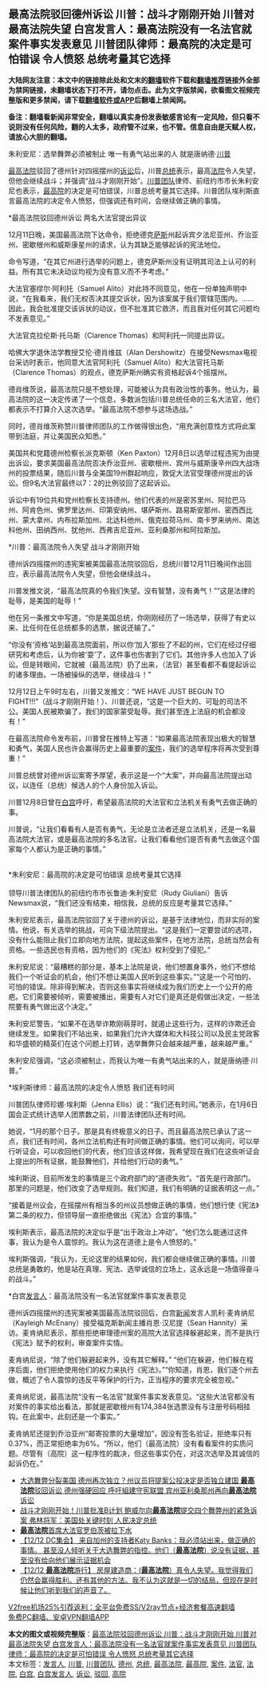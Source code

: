  <h2>最高法院驳回德州诉讼 川普：战斗才刚刚开始 川普对最高法院失望 白宫发言人：最高法院没有一名法官就案件事实发表意见 川普团队律师：最高院的决定是可怕错误 令人愤怒 总统考量其它选择</h2> <p class="notice"><b>大陆网友注意：本文中的链接除此处和文末的<a href="https://github.com/bannedbook/fanqiang" >翻墙</a>软件下载和<a href="https://github.com/killgcd/justmysocks/blob/master/README.md">翻墙推荐</a>链接外全部为禁网链接，未翻墙状态下打不开，请勿点击。此为文字版禁闻，欲看图文视频完整版和更多禁闻，请下载<a href="https://github.com/bannedbook/fanqiang">翻墙软件或APP</a>后翻墙上禁闻网。</p><p>备注：翻墙看新闻非常安全，翻墙以真实身份发表敏感言论有一定风险，但只看不说则没有任何风险，翻的人太多，政府管不过来，也不管。信息自由是天赋人权，请放心大胆的翻墙。</b></p>  <div class="entry">  <p></p> <p>朱利安尼&#65306;选举舞弊必须被制止 唯一有勇气站出来的人 就是唐纳德&#8231;<a href="https://www.bannedbook.org/bnews/tag/%e5%b7%9d%e6%99%ae/" class="st_tag internal_tag" rel="tag" title="标签 川普 下的日志">川普</a></p> <p><a href="https://www.bannedbook.org/bnews/tag/%e6%9c%80%e9%ab%98%e6%b3%95%e9%99%a2/" class="st_tag internal_tag" rel="tag" title="标签 最高法院 下的日志">最高法院</a>驳回了德州针对四摇摆州的<a href="https://www.bannedbook.org/bnews/tag/%E8%AF%89%E8%AE%BC/" class="st_tag internal_tag" rel="tag" title="标签 诉讼 下的日志">诉讼</a>后&#65292;川普<a href="https://www.bannedbook.org/bnews/tag/%e6%80%bb%e7%bb%9f/" class="st_tag internal_tag" rel="tag" title="标签 总统 下的日志">总统</a>表示&#65292;最高<a href="https://www.bannedbook.org/bnews/tag/%e6%b3%95%e9%99%a2/" class="st_tag internal_tag" rel="tag" title="标签 法院 下的日志">法院</a>令人失望&#65292;但他会继续战斗&#65307;并强调&#8220;战斗才刚刚开始&#8221;&#12290;<a href="https://www.bannedbook.org/bnews/tag/%e5%b7%9d%e6%99%ae%e5%9b%a2%e9%98%9f/" class="st_tag internal_tag" rel="tag" title="标签 川普团队 下的日志">川普团队</a>律师&#12289;前纽约市市长朱利安尼也表示&#65292;<a href="https://www.bannedbook.org/bnews/tag/%E6%9C%80%E9%AB%98%E9%99%A2/" class="st_tag internal_tag" rel="tag" title="标签 最高院 下的日志">最高院</a>的决定是可怕错误&#65292;川普总统考量其它选择&#12290;川普团队埃利斯直言最高法院的决定令人愤怒&#65292;但强调还有时间&#65292;会继续做正确的事情&#12290;</p> <p>   *最高法院驳回德州诉讼 两名大法官提出异议</p> <p>12月11日晚&#65292;美国最高法院下达命令&#65292;拒绝德克<span class='wp_keywordlink'><a href="https://www.bannedbook.org/forum5/topic42.html" title="萨斯、诚信与自救" target="_blank">萨斯</a></span>州起诉宾夕法尼亚州&#12289;乔治亚州&#12289;密歇根州和威斯康星州的请求&#65292;认为其缺乏能够起诉的宪法地位&#12290;</p> <p>命令写道&#65292;&#8220;在其它州进行选举的问题上&#65292;德克萨斯州没有证明其司法上认可的利益&#12290;所有其它未决动议均视为没有意义而不予考虑&#12290;&#8221;</p> <p>大法官塞缪尔&#183;阿利托&#65288;Samuel Alito&#65289;对此持不同意见&#65292;他在一份单独声明中说&#65292;&#8220;在我看来&#65292;我们无权否决其提交诉状&#65292;因为该案属于我们管辖范围内&#12290;&#8230;&#8230;因此&#65292;我会批准提交该诉状的动议&#65292;但不批准其它救济&#65292;而且我对任何其它问题均不发表意见&#12290;&#8221;</p> <p>大法官克拉伦斯&#183;托马斯&#65288;Clarence Thomas&#65289;和阿利托一同提出异议&#12290;</p> <p>哈佛大学退休法学教授艾伦&#8231;德肖维兹&#65288;Alan Dershowitz&#65289;在接受Newsmax电视台采访时表示&#65292;他同意大法官阿利托&#65288;Samuel Alito&#65289;和大法官托马斯&#65288;Clarence Thomas&#65289;的观点&#65292;德克萨斯州确实有资格起诉4个摇摆州&#12290;</p> <p>   德肖维茨说&#65292;最高法院只是不想处理&#65292;可能被认为具有政治性的事务&#12290;他认为&#65292;最高法院的这一决定传递了一个信息&#65292;多数派包括川普总统任命的三名大法官&#65292;他们都表示不打算介入这次选举&#12290;&#8220;最高法院不想参与这场选战&#12290;&#8221;</p>  <p>同时&#65292;德肖维茨称赞川普律师团队的工作做得很出色&#65292;&#8220;用充满创意性方式将此案带到法庭&#65292;并让美国民众知悉&#12290;&#8221;</p> <p>美国共和党籍德州检察长派克斯顿&#65288;Ken Paxton&#65289;12月8日以选举过程违宪为由提出诉讼&#65292;要求美国最高法院否决乔治亚州&#12289;密歇根州&#12289;宾州与威斯康辛州四大战场州的投票结果&#65292;随后川普与全美国19州群起响应&#65292;敦促大法官受理德州提出的诉讼&#12290;但9名大法官最终以7&#65306;2的比例驳回了这起诉讼&#12290;</p> <p>诉讼中有19位共和党州检察长支持德州&#12290;他们代表的州是密苏里州&#12289;阿拉巴马州&#12289;阿肯色州&#12289;佛罗里达州&#12289;印第安纳州&#12289;堪萨斯州&#12289;路易斯安那州&#12289;密西西比州&#12289;蒙大拿州&#12289;内布拉斯加州&#12289;北达科他州&#12289;俄克拉荷马州&#12289;南卡罗来纳州&#12289;南达科他州&#12289;田纳西州&#12289;犹他州&#12289;西弗吉尼亚州&#12289;亚利桑那州和阿拉斯加&#12290;</p> <p>   *川普&#65306;最高法院令人失望 战斗才刚刚开始</p> <p>德州诉四摇摆州的违宪案被美国最高法院驳回后&#65292;总统川普12月11日晚间作出回应&#65292;表示最高法院令人失望&#65292;但他会继续战斗&#12290;</p> <p>川普发推文说&#65292;&#8220;最高法院真的令我们失望&#12290;没有智慧&#65292;没有勇气&#65281;&#8221;&#8220;这是法律的耻辱&#65292;是美国的耻辱&#65281;&#8221;</p> <p>他在另一条推文中写道&#65292;&#8220;你是美国总统&#65292;你刚刚经历了一场选举&#65292;获得了有史以来&#12289;比任何在任总统都多的选票&#65292;据说还输了&#12290;&#8221;</p> <p>&#8220;你没有&#8216;资格&#8217;站到最高法院面前&#65292;所以你&#8216;加入&#8217;那些了不起的州&#65292;它们在经过仔细研究和考虑后&#65292;认为你被&#8216;耍&#8217;了&#65292;这件事也伤害到了它们&#12290;其他许多人也加入了诉讼&#12290;但是转眼间&#65292;它就被&#65288;最高法院&#65289;扔了出来&#65292;&#65288;法官&#65289;甚至看都不看提起诉讼的诸多理由&#12290;一场被操纵的选举&#65292;继续战斗&#65281;&#8221;</p> <p>   12月12日上午9时左右&#65292;川普又发推文&#65306;&#8220;WE HAVE JUST BEGUN TO FIGHT!!!&#8221;&#65288;战斗才刚刚开始&#65281;&#65289;&#12289;川普还说&#65292;&#8220;这是一个巨大的&#12289;可耻的司法不公&#12290;美国人民被欺骗了&#65292;我们的国家蒙受耻辱&#12290;我们甚至连上法庭的机会都没有&#65281;&#8221;</p> <p>在最高法院命令发布前&#65292;川普曾在推特上写道&#65306;&#8220;如果最高法院表现出极大的智慧和勇气&#65292;美国人民也许会赢得历史上最重要的<a href="https://www.bannedbook.org/bnews/tag/%E6%A1%88%E4%BB%B6/" class="st_tag internal_tag" rel="tag" title="标签 案件 下的日志">案件</a>&#65292;我们的选举程序将再次受到尊重&#65281;&#8221;</p>  <p>川普总统曾对德州诉讼案寄予厚望&#65292;表示这是一个&#8220;大案&#8221;&#65292;并向最高法院提出动议&#65292;以连任&#65288;总统&#65289;候选人的个人身份加入诉讼&#12290;</p> <p>川普12月8日曾在<a href="https://www.bannedbook.org/bnews/tag/%e7%99%bd%e5%ae%ab/" class="st_tag internal_tag" rel="tag" title="标签 白宫 下的日志">白宫</a>呼吁&#65292;希望最高法院的大法官和立法机关有勇气去做正确的事&#12290;</p> <p>川普说&#65292;&#8220;让我们看看有人是否有勇气&#65292;无论是立法者还是立法机关&#65292;还是一名最高法院大法官&#65292;或是最高法院的多名法官&#12290;让我们看看他们是否有勇气去做这个国家每个人都认为是正确的事情&#12290;&#8221;</p> <p>   &nbsp;<br />*朱利安尼&#65306;最高院的决定是可怕错误 总统考量其它选择<br />&nbsp;<br />领导川普法律团队的前纽约市市长鲁迪&#8231;朱利安尼&#65288;Rudy Giuliani&#65289;告诉Newsmax说&#65292;&#8220;我们还没有结束&#65292;相信我&#65292;总统的反应是考量其它选择&#12290;&#8221;</p> <p>朱利安尼表示&#65292;最高法院驳回了关于德州的诉讼&#65292;是基于法律地位&#65292;而非实际的案情&#12290;他说&#65292;有关选举的挑战&#65292;可向下级法院提出&#12290;&#8220;这是我们一定要尝试的选项&#65292;没有什么能阻止我们立即向地方法院&#65292;提起这些案件&#65292;在地方法院&#65292;总统当然会有资格&#12290;一些选民也有资格&#65292;因为他们的&#12298;宪法&#12299;权利受到了侵犯&#12290;&#8221; </p> <p>朱利安尼说&#65306;&#8220;最糟糕的部分是&#65292;基本上法院是说&#65292;他们想置身事外&#65292;他们不想给我们一个听证会的机会&#65292;他们不想让美国人民听到这些事实&#12290;&#8221;&#8220;这是一个可怕的&#12289;可怕的错误&#12290;除非得到解决&#65292;否则这些事实将继续成为我们历史上一个公开的疮疤&#12290;它们需要被倾听&#65292;需要被播出&#65292;需要有人对它们是真还是假做出决定&#65292;一些法院要有勇气做出这个决定&#12290;&#8221;</p> <p>朱利安尼警告&#65292;&#8220;如果不在选举诈欺刚萌芽时&#65292;就遏止这些行为&#65292;这样的诈欺还会继续发生&#12290;如果我们不站出来&#65292;如果我们允许大媒体和大科技公司以及民主党政客和华盛顿的精英们在这个问题上打转&#65292;选举舞弊只会越来越严重&#65292;越来越严重&#12290;&#8221;</p> <p>朱利安尼强调&#65292;&#8220;这必须被制止&#65292;而我认为唯一有勇气站出来的人&#65292;就是唐纳德&#8231;川普&#12290;&#8221;</p> <p>*埃利斯律师&#65306;最高法院的决定令人愤怒 我们还有时间</p> <p>川普团队律师珍娜&#8231;埃利斯&#65288;Jenna Ellis&#65289;说&#65306;&#8220;我们还有时间&#12290;&#8221;她表示&#65292;在1月6日国会正式统计选举人团票数之前&#65292;川普法律团队还有时间&#12290;</p>  <p>她说&#65292;&#8220;1月的那个日子&#12290;那是具有终极意义的日子&#12290;而且最高法院已承认了这一点&#65292;我们还有时间&#65292;各州立法机构还有时间做正确的事情&#12290;他们可以询问&#65292;可以举行听证会&#65292;可以收回他们的代表&#65292;他们应该这样做&#65292;我希望现在我们在这些听证会上提出的所有证据&#65292;能鼓舞他们&#65292;并给他们行动的勇气&#12290;&#8221;</p> <p>埃利斯说&#65292;目前所发生的事情是三个政府部门的&#8220;道德失败&#8221;&#12290;&#8220;首先是行政部门&#12290;那里的问题是&#65292;他们改变了选举规则&#12290;我们知道&#65292;我们有明确的证据表明这一点&#12290;&#8221;</p> <p>&#8220;接着是州议会&#65292;在摇摆州有相当多的州议员想做正确的事情&#65292;他们想行使&#12298;宪法&#12299;第二条的权力&#65292;但领导层一直拒绝做出&#12298;宪法&#12299;合宜的事情&#12290;&#8221;</p> <p>埃利斯表示&#65292;最高法院的决定似乎是&#8220;出于政治上冲动&#8221;&#12290;&#8220;他们怎么能通过这件事&#65292;我认为是令人震惊的&#12290;我认为这在道德上是令人愤怒的&#12290;&#8221;</p> <p>埃利斯强调&#65292;&#8220;我认为&#65292;无论这里的结果如何&#65292;我们都会继续做正确的事情&#12290;川普总统是勇敢的&#65292;他是站在真理&#12289;宪法&#12289;选举诚信的立场上&#65292;这永远是一场值得奋斗的战斗&#12290;&#8221; </p> <p>*白宫<a href="https://www.bannedbook.org/bnews/tag/%E5%8F%91%E8%A8%80%E4%BA%BA/" class="st_tag internal_tag" rel="tag" title="标签 发言人 下的日志">发言人</a>&#65306;最高法院没有一名法官就案件事实发表意见</p> <p>德州诉四摇摆州的违宪案被美国最高法院驳回后&#65292;白宫<span class='wp_keywordlink_affiliate'><a href="https://www.bannedbook.org/" title="新闻">新闻</a></span>发言人凯利&#8231;麦肯纳尼&#65288;Kayleigh McEnany&#65289;接受福克斯新闻主播肖恩&#8231;汉尼提&#65288;Sean Hannity&#65289;采访&#12290;麦肯纳尼表示&#65292;那些拒绝审理德州案的高院大法官选择躲避起来&#65292;而不是执行&#12298;宪法&#12299;赋予的权利&#65292;审查案件实情&#12290;</p> <p>麦肯纳尼说&#65292;&#8220;除了他们躲避起来外&#65292;没有其它解释&#12290;&#8221; &#8220;他们在躲避&#65292;他们躲在程序后面&#65292;他们拒绝使用他们的权力来执行&#12298;宪法&#12299;&#12290;&#8221;&#8220;你知道&#65292;肖恩&#65292;我们逐个州去做&#65292;概述了令人震惊的违反平等保护的行为&#65292;正当程序的要求完全被忽视&#12290;&#8221;</p> <p>麦肯纳尼说&#65292;最高法院&#8220;没有一名法官&#8221;就案件事实发表意见&#12290;&#8220;这些大法官都没有对案件的事实给出看法&#65292;那就是密歇根州有174,384张选票没有与注册号码相挂钩&#12290;在此案中&#65292;此刻还是一个事实&#12290;&#8221;</p> <p>麦肯纳尼还提到乔治亚州&#8220;邮寄投票的大量增加&#8221;&#65292;因没有签名验证&#65292;拒绝率只有0.37%&#65292;而正常拒绝率为6%&#12290;&#8220;所以&#65292;他们&#65288;最高法院&#65289;没有看看案件的实质问题&#12290;尽管有&#65288;高院&#65289;这一程序性的裁决&#65292;但这些事实仍在&#65292;对这次选举及其诚信的起诉仍在&#12290;&#8221;</p>  <ul class='op-related-articles' title='相关阅读'> <li><a href='https://www.bannedbook.org/bnews/comments/20201216/1448995.html' target='_blank'>大选舞弊分裂美国 德州再次独立？州议员将提案公投决定是否独立建国 <b>最高法院</b>驳回诉讼 德州强硬回应 呼吁組建守宪联盟 宾州亚利桑那州再向<b>最高法院</b>诉讼</a></li> <li><a href='https://www.bannedbook.org/bnews/comments/20201216/1448741.html' target='_blank'>战斗才刚刚开始！川普批准B计划 鲍威尔向<b>最高法院</b>提交四个舞弊州的紧急诉案 弗林将军：美国处关键时刻 人民决定总统</a></li> <li><a href='https://www.bannedbook.org/bnews/ccpdope/20201216/1448704.html' target='_blank'><b>最高法院</b>首席大法官罗伯茨被拉下水</a></li> <li><a href='https://www.bannedbook.org/bnews/bannedvideo/20201216/1448681.html' target='_blank'>【12/12 DC集会】 来自加州的支持者Katy Banks：我必须站出来，做正确的事情。 甚至没人倾听关于大选舞弊的指控。他们（<b>最高法院</b>）说没有证据，甚至没有给向他们展示证据机会</a></li> <li><a href='https://www.bannedbook.org/bnews/bannedvideo/20201216/1448577.html' target='_blank'>【12/12 <b>最高法院</b>游行】 房屋建造商：(<b>最高法院</b>）真令人失望。我觉得我们仍然会赢得胜利。还有其他的方法。我不认为这就是一切的结局，但现在是时候让他们听到我们的声音了。</a></li> </ul> <p class="texttj"> <a href="https://github.com/bannedbook/fanqiang/wiki/V2ray%E6%9C%BA%E5%9C%BA" target="_blank">V2free机场25%引荐返利：全平台免费SS/V2ray节点+经济套餐高速翻墙</a><br/> <a href="https://github.com/bannedbook/fanqiang/wiki/%E7%A6%81%E9%97%BB%E7%BD%91%E5%AE%89%E5%8D%93%E7%BF%BB%E5%A2%99%E6%96%B0%E9%97%BBAPP" target="_blank">免费PC翻墙、安卓VPN翻墙APP</a></p><p> </p><a name='sharetosocial'></a>       <div><b>本文的图文或视频完整版</b>：<a href='https://www.bannedbook.org/bnews/comments/20201216/1448994.html'>最高法院驳回德州诉讼 川普：战斗才刚刚开始 川普对最高法院失望 白宫发言人：最高法院没有一名法官就案件事实发表意见 川普团队律师：最高院的决定是可怕错误 令人愤怒 总统考量其它选择</a></div>  </div><!--END ENTRY--> <div class="postfooter"> <div>本文标签：<a href="https://www.bannedbook.org/bnews/tag/%E5%8F%91%E8%A8%80%E4%BA%BA/" rel="tag">发言人</a>, <a href="https://www.bannedbook.org/bnews/tag/%e5%b7%9d%e6%99%ae/" rel="tag">川普</a>, <a href="https://www.bannedbook.org/bnews/tag/%e5%b7%9d%e6%99%ae%e5%9b%a2%e9%98%9f/" rel="tag">川普团队</a>, <a href="https://www.bannedbook.org/bnews/tag/%e5%be%b7%e5%b7%9e/" rel="tag">德州</a>, <a href="https://www.bannedbook.org/bnews/tag/%e6%80%bb%e7%bb%9f/" rel="tag">总统</a>, <a href="https://www.bannedbook.org/bnews/tag/%e6%9c%80%e9%ab%98%e6%b3%95%e9%99%a2/" rel="tag">最高法院</a>, <a href="https://www.bannedbook.org/bnews/tag/%E6%9C%80%E9%AB%98%E9%99%A2/" rel="tag">最高院</a>, <a href="https://www.bannedbook.org/bnews/tag/%E6%A1%88%E4%BB%B6/" rel="tag">案件</a>, <a href="https://www.bannedbook.org/bnews/tag/%E6%B3%95%E5%AE%98/" rel="tag">法官</a>, <a href="https://www.bannedbook.org/bnews/tag/%e6%b3%95%e9%99%a2/" rel="tag">法院</a>, <a href="https://www.bannedbook.org/bnews/tag/%e7%99%bd%e5%ae%ab/" rel="tag">白宫</a>, <a href="https://www.bannedbook.org/bnews/tag/%E7%99%BD%E5%AE%AB%E5%8F%91%E8%A8%80%E4%BA%BA/" rel="tag">白宫发言人</a>, <a href="https://www.bannedbook.org/bnews/tag/%E8%AF%89%E8%AE%BC/" rel="tag">诉讼</a>, <a href="https://www.bannedbook.org/bnews/tag/%E9%A9%B3%E5%9B%9E/" rel="tag">驳回</a>, <a href="https://www.bannedbook.org/bnews/tag/%e9%ab%98%e9%99%a2/" rel="tag">高院</a></div>  </div><!--END POSTFOOTER--> 